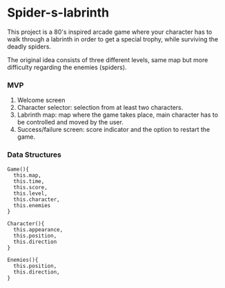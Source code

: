 # Spider-s-labrinth

This project is a 80's inspired arcade game where your character has to walk through a labrinth in order to get a special trophy, while surviving the deadly spiders.

The original idea consists of three different levels, same map but more difficulty regarding the enemies (spiders).

<h3>MVP</h3>

<ol>
<li>Welcome screen</li>
<li>Character selector: selection from at least two characters.</li>
<li>Labrinth map: map where the game takes place, main character has to be controlled and moved by the user.</li>
<li>Success/failure screen: score indicator and the option to restart the game.</li>
</ol>

<h3>Data Structures</h3>

```
Game(){
  this.map,
  this.time,
  this.score,
  this.level,
  this.character,
  this.enemies
}

Character(){
  this.appearance,
  this.position,
  this.direction
}

Enemies(){
  this.position,
  this.direction,
}
```

